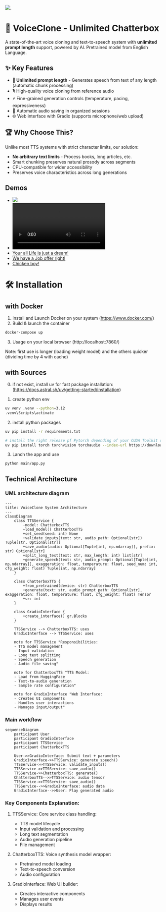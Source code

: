 ![](/img/VoiceClone.png).

# 🎤 VoiceClone - Unlimited Chatterbox

A state-of-the-art voice cloning and text-to-speech system with **unlimited prompt length** support, powered by AI. Pretrained model from English Language.

## ✨ Key Features

- **🚀 Unlimited prompt length** - Generates speech from text of any length (automatic chunk processing)
- 🎙️ High-quality voice cloning from reference audio
- ⚡ Fine-grained generation controls (temperature, pacing, expressiveness)
- 💾 Automatic audio saving in organized sessions
- 🌐 Web interface with Gradio (supports microphone/web upload)

## 🏆 Why Choose This?

Unlike most TTS systems with strict character limits, our solution:
- **No arbitrary text limits** - Process books, long articles, etc.
- Smart chunking preserves natural prosody across segments
- CPU-compatible for wider accessibility
- Preserves voice characteristics across long generations


## Demos
- ![](/img/image.png)
- ![I'll be back!](/img/demo-1.mp4)
- [Your all Life is just a dream!](/img/demo-2.mp4)
- [We have a Job offer right!](/img/demo-2.mp4)
- [Chicken boy!](/img/demo-2.mp4)

# 🛠️ Installation

## with Docker

1. Install and Launch Docker on your system (https://www.docker.com/)
2. Build & launch the container
```bash
docker-compose up
```
3. Usage on your local browser (http://localhost:7860/)

Note: first use is longer (loading weight model) and the others quicker (dividing time by 4 with cache)  

## with Sources

0. if not exist, install uv for fast package installation:
(https://docs.astral.sh/uv/getting-started/installation)

1. create python env
```bash
uv venv .venv --python=3.12
.venv\Scripts\activate
``` 
2. install python packages
```bash
uv pip install -r requirements.txt

# install the right release pf Pytorch depending of your CUDA Toolkit release (here cu118)
uv pip install torch torchvision torchaudio --index-url https://download.pytorch.org/whl/cu118
```
3. Lanch the app and use
```bash
python main/app.py
```

## Technical Architecture
### UML architecture diagram
```mermaid
---
title: VoiceClone System Architecture
---
classDiagram
    class TTSService {
        -model: ChatterboxTTS
        +load_model() ChatterboxTTS
        +set_seed(seed: int) None
        +validate_inputs(text: str, audio_path: Optional[str]) Tuple[str, Optional[str]]
        +save_audio(audio: Optional[Tuple[int, np.ndarray]], prefix: str) Optional[str]
        +split_long_text(text: str, max_length: int) list[str]
        +generate_speech(text: str, audio_prompt: Optional[Tuple[int, np.ndarray]], exaggeration: float, temperature: float, seed_num: int, cfg_weight: float) Tuple[int, np.ndarray]
    }

    class ChatterboxTTS {
        +from_pretrained(device: str) ChatterboxTTS
        +generate(text: str, audio_prompt_path: Optional[str], exaggeration: float, temperature: float, cfg_weight: float) Tensor
        +sr: int
    }

    class GradioInterface {
        +create_interface() gr.Blocks
    }

    TTSService --> ChatterboxTTS: uses
    GradioInterface --> TTSService: uses

    note for TTSService "Responsibilities:
    - TTS model management
    - Input validation
    - Long text splitting
    - Speech generation
    - Audio file saving"

    note for ChatterboxTTS "TTS Model:
    - Load from HuggingFace
    - Text-to-audio generation
    - Sample rate configuration"

    note for GradioInterface "Web Interface:
    - Creates UI components
    - Handles user interactions
    - Manages input/output"
```
### Main workflow
```mermaid
sequenceDiagram
    participant User
    participant GradioInterface
    participant TTSService
    participant ChatterboxTTS

    User->>GradioInterface: Submit text + parameters
    GradioInterface->>TTSService: generate_speech()
    TTSService->>TTSService: validate_inputs()
    TTSService->>TTSService: save_audio()
    TTSService->>ChatterboxTTS: generate()
    ChatterboxTTS-->>TTSService: audio tensor
    TTSService->>TTSService: save_audio()
    TTSService-->>GradioInterface: audio data
    GradioInterface-->>User: Play generated audio
```
### Key Components Explanation:

   1. TTSService: Core service class handling:
        - TTS model lifecycle
        - Input validation and processing
        - Long text segmentation
        - Audio generation pipeline
        - File management

   2. ChatterboxTTS: Voice synthesis model wrapper:
        - Pretrained model loading
        - Text-to-speech conversion
        - Audio configuration

   3.  GradioInterface: Web UI builder:
        - Creates interactive components
        - Manages user events
        - Displays results